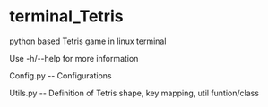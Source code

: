 # terminal_Tetris
python based Tetris game in linux terminal


Use -h/--help for more information


Config.py -- Configurations


Utils.py -- Definition of Tetris shape, key mapping, util funtion/class
